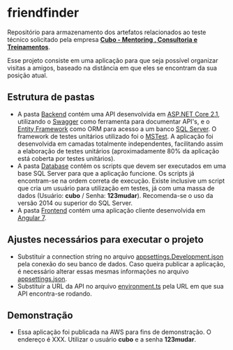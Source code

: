 # friendfinder
Repositório para armazenamento dos artefatos relacionados ao teste técnico solicitado pela empresa [**Cubo - Mentoring , Consultoria e Treinamentos**](http://www.cubotecnologia.com.br/).

Esse projeto consiste em uma aplicação para que seja possível organizar visitas a amigos, baseado na distância em que eles se encontram da sua posição atual.

## Estrutura de pastas
- A pasta [Backend](./Backend) contém uma API desenvolvida em [ASP.NET Core 2.1](https://docs.microsoft.com/pt-br/aspnet/core/?view=aspnetcore-2.2), utilizando o [Swagger](https://swagger.io/) como ferramenta para documentar API's, e o [Entity Framework](https://docs.microsoft.com/pt-br/ef/core/) como ORM para acesso a um banco [SQL Server](https://docs.microsoft.com/pt-br/sql/sql-server/sql-server-technical-documentation?view=sql-server-2017). O framework de testes unitários utilizado foi o [MSTest](https://docs.microsoft.com/pt-br/dotnet/core/testing/unit-testing-with-mstest). A aplicação foi desenvolvida em camadas totalmente independentes, facilitando assim a elaboração de testes unitários (aproximadamente 80% da aplicação está coberta por testes unitários).
- A pasta [Database](./Database) contém os scripts que devem ser executados em uma base SQL Server para que a aplicação funcione. Os scripts já encontram-se na ordem correta de execução. Existe inclusive um script que cria um usuário para utilização em testes, já com uma massa de dados (Usuário: **cubo** / Senha: **123mudar**). Recomenda-se o uso da versão 2014 ou superior do SQL Server.
- A pasta [Frontend](./Frontend) contém uma aplicação cliente desenvolvida em [Angular 7](https://angular.io/).

## Ajustes necessários para executar o projeto
- Substituir a connection string no arquivo [appsettings.Development.json](./Backend/Yagohf.Cubo.FriendFinder.Api/appsettings.Development.json) pela conexão do seu banco de dados. Caso queira publicar a aplicação, é necessário alterar essas mesmas informações no arquivo [appsettings.json](./Backend/Yagohf.Cubo.FriendFinder.Api/appsettings.json).
- Substituir a URL da API no arquivo [environment.ts](./Frontend/friendfinder/src/environments/environment.ts) pela URL em que sua API encontra-se rodando.

## Demonstração
- Essa aplicação foi publicada na AWS para fins de demonstração. O endereço é XXX. Utilizar o usuário **cubo** e a senha **123mudar**.
